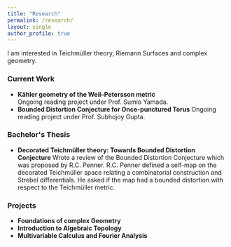 ```yaml
---
title: "Research"
permalink: /research/
layout: single
author_profile: true
---
```


I am interested in Teichmüller theory, Riemann Surfaces and complex geometry.

### Current Work

- **Kähler geometry of the Weil–Petersson metric**  
  Ongoing reading project under Prof. Sumio Yamada.
- **Bounded Distortion Conjecture for Once-punctured Torus** 
  Ongoing reading project under Prof. Subhojoy Gupta.
### Bachelor's Thesis

- **Decorated Teichmüller theory: Towards Bounded Distortion Conjecture**
  Wrote a review of the Bounded Distortion Conjecture which was proposed by R.C. Penner. R.C. Penner defined a self-map on the decorated Teichmüller space relating a combinatorial construction and Strebel differentials.
  He asked if the map had a bounded distortion with respect to the  Teichmüller metric.
### Projects
- **Foundations of complex Geometry**
- **Introduction to Algebraic Topology**
- **Multivariable Calculus and Fourier Analysis**
   
  
